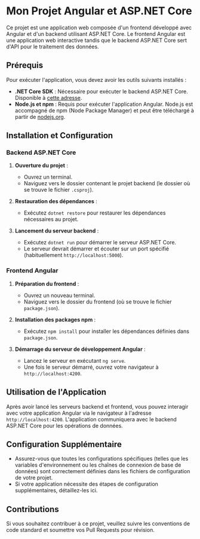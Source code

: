 # Mon Projet Angular et ASP.NET Core

Ce projet est une application web composée d'un frontend développé avec Angular et d'un backend utilisant ASP.NET Core. Le frontend Angular est une application web interactive tandis que le backend ASP.NET Core sert d'API pour le traitement des données.

## Prérequis

Pour exécuter l'application, vous devez avoir les outils suivants installés :
- **.NET Core SDK** : Nécessaire pour exécuter le backend ASP.NET Core. Disponible à [cette adresse](https://dotnet.microsoft.com/download).
- **Node.js et npm** : Requis pour exécuter l'application Angular. Node.js est accompagné de npm (Node Package Manager) et peut être téléchargé à partir de [nodejs.org](https://nodejs.org/).

## Installation et Configuration

### Backend ASP.NET Core

1. **Ouverture du projet** :
   - Ouvrez un terminal.
   - Naviguez vers le dossier contenant le projet backend (le dossier où se trouve le fichier `.csproj`).

2. **Restauration des dépendances** :
   - Exécutez `dotnet restore` pour restaurer les dépendances nécessaires au projet.

3. **Lancement du serveur backend** :
   - Exécutez `dotnet run` pour démarrer le serveur ASP.NET Core.
   - Le serveur devrait démarrer et écouter sur un port spécifié (habituellement `http://localhost:5000`).

### Frontend Angular

1. **Préparation du frontend** :
   - Ouvrez un nouveau terminal.
   - Naviguez vers le dossier du frontend (où se trouve le fichier `package.json`).

2. **Installation des packages npm** :
   - Exécutez `npm install` pour installer les dépendances définies dans `package.json`.

3. **Démarrage du serveur de développement Angular** :
   - Lancez le serveur en exécutant `ng serve`.
   - Une fois le serveur démarré, ouvrez votre navigateur à `http://localhost:4200`.

## Utilisation de l'Application

Après avoir lancé les serveurs backend et frontend, vous pouvez interagir avec votre application Angular via le navigateur à l'adresse `http://localhost:4200`. L'application communiquera avec le backend ASP.NET Core pour les opérations de données.

## Configuration Supplémentaire

- Assurez-vous que toutes les configurations spécifiques (telles que les variables d'environnement ou les chaînes de connexion de base de données) sont correctement définies dans les fichiers de configuration de votre projet.
- Si votre application nécessite des étapes de configuration supplémentaires, détaillez-les ici.

## Contributions

Si vous souhaitez contribuer à ce projet, veuillez suivre les conventions de code standard et soumettre vos Pull Requests pour révision.
